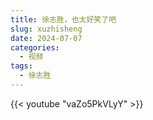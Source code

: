 ```yaml
---
title: 徐志胜，也太好笑了吧
slug: xuzhisheng
date: 2024-07-07
categories:
  - 视频
tags:
  - 徐志胜
---
```




{{< youtube "vaZo5PkVLyY" >}}